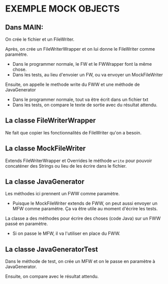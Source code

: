 # EXEMPLE MOCK OBJECTS

## Dans MAIN:
On crée le fichier et un FileWriter.

Après, on crée un FileWriterWrapper et on lui donne le FileWriter comme paramètre. 
   - Dans le programmer normale, le FW et le FWWrapper font la même chose.
   - Dans les tests, au lieu d'envoier un FW, ou va envoyer un MockFileWriter
   
Ensuite, on appelle le methode write du FWW et une méthode de JavaGenerator 
   - Dans le programmer normale, tout va être écrit dans un fichier txt
   - Dans les tests, on compare le texte de sortie avec du résultat attendu.

## La classe FileWriterWrapper
Ne fait que copier les fonctionnalités de FileWriter qu'on a besoin.

## La classe MockFileWriter
Extends FileWriterWrapper et Overrides le méthode `write` pour pouvoir concaténer des Strings ou lieu de les écrire dans le fichier.

## La classe JavaGenerator
Les méthodes ici prennent un FWW comme paramètre.
   - Puisque le MockFileWriter extends de FWW, on peut aussi envoyer un MFW comme paramètre. Ça va être utile au moment d'écrire les tests.

La classe a des méthodes pour écrire des choses (code Java) sur un FWW passé en paramètre.
   - Si on passe le MFW, il va l'utiliser en place du FWW.

## La classe JavaGeneratorTest
Dans le méthode de test, on crée un MFW et on le passe en paramètre à JavaGenerator.

Ensuite, on compare avec le résultat attendu.
